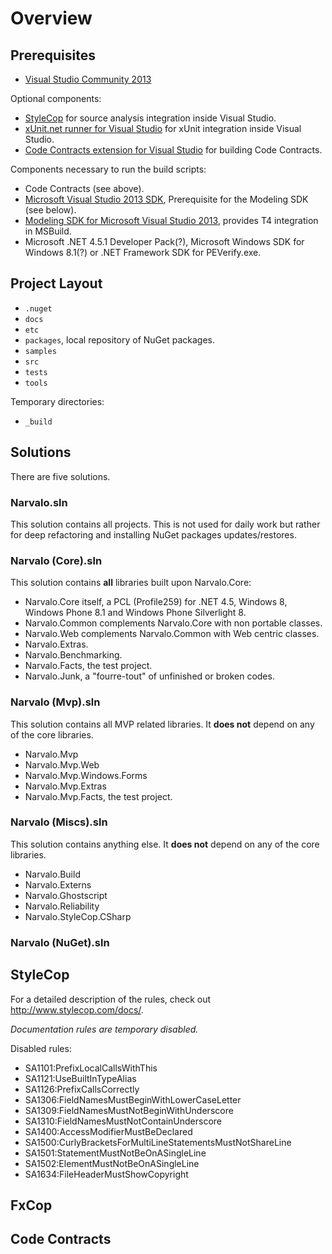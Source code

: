 Overview
==========

Prerequisites
-------------

- [Visual Studio Community 2013](http://msdn.microsoft.com/en-us/visual-studio-community-vs.aspx)

Optional components:
- [StyleCop](http://stylecop.codeplex.com) for source analysis integration
  inside Visual Studio.
- [xUnit.net runner for Visual Studio](https://visualstudiogallery.msdn.microsoft.com/463c5987-f82b-46c8-a97e-b1cde42b9099)
  for xUnit integration inside Visual Studio.
- [Code Contracts extension for Visual Studio](https://visualstudiogallery.msdn.microsoft.com/1ec7db13-3363-46c9-851f-1ce455f66970)
  for building Code Contracts.

Components necessary to run the build scripts:
- Code Contracts (see above).
- [Microsoft Visual Studio 2013 SDK](http://www.microsoft.com/en-us/download/details.aspx?id=40758),
  Prerequisite for the Modeling SDK (see below).
- [Modeling SDK for Microsoft Visual Studio 2013](http://www.microsoft.com/en-us/download/details.aspx?id=40754),
  provides T4 integration in MSBuild.    
- Microsoft .NET 4.5.1 Developer Pack(?),  Microsoft Windows SDK for Windows 8.1(?) 
  or .NET Framework SDK for PEVerify.exe.


Project Layout
--------------

- `.nuget`
- `docs`
- `etc`
- `packages`, local repository of NuGet packages.
- `samples`
- `src`
- `tests`
- `tools`

Temporary directories:
- `_build`


Solutions
---------

There are five solutions.

### Narvalo.sln

This solution contains all projects. This is not used for daily work but rather
for deep refactoring and installing NuGet packages updates/restores.

### Narvalo (Core).sln

This solution contains **all** libraries built upon Narvalo.Core:
- Narvalo.Core itself, a PCL (Profile259) for .NET 4.5, Windows 8, Windows
  Phone 8.1 and Windows Phone Silverlight 8.
- Narvalo.Common complements Narvalo.Core with non portable classes.
- Narvalo.Web complements Narvalo.Common with Web centric classes.
- Narvalo.Extras.
- Narvalo.Benchmarking.
- Narvalo.Facts, the test project.
- Narvalo.Junk, a "fourre-tout" of unfinished or broken codes.

### Narvalo (Mvp).sln

This solution contains all MVP related libraries. It **does not** depend on any
of the core libraries.
- Narvalo.Mvp
- Narvalo.Mvp.Web
- Narvalo.Mvp.Windows.Forms
- Narvalo.Mvp.Extras
- Narvalo.Mvp.Facts, the test project.

### Narvalo (Miscs).sln

This solution contains anything else. It **does not** depend on any
of the core libraries.
- Narvalo.Build
- Narvalo.Externs
- Narvalo.Ghostscript
- Narvalo.Reliability
- Narvalo.StyleCop.CSharp

### Narvalo (NuGet).sln


StyleCop
--------

For a detailed description of the rules, check out http://www.stylecop.com/docs/.

_Documentation rules are temporary disabled._

Disabled rules:
- SA1101:PrefixLocalCallsWithThis
- SA1121:UseBuiltInTypeAlias
- SA1126:PrefixCallsCorrectly
- SA1306:FieldNamesMustBeginWithLowerCaseLetter
- SA1309:FieldNamesMustNotBeginWithUnderscore
- SA1310:FieldNamesMustNotContainUnderscore
- SA1400:AccessModifierMustBeDeclared
- SA1500:CurlyBracketsForMultiLineStatementsMustNotShareLine
- SA1501:StatementMustNotBeOnASingleLine
- SA1502:ElementMustNotBeOnASingleLine
- SA1634:FileHeaderMustShowCopyright
    
  
FxCop
-----


Code Contracts
--------------


